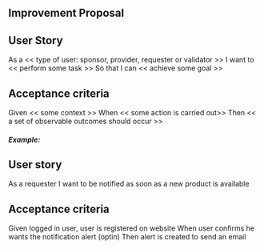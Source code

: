 ## Improvement Proposal

## User Story
As a << type of user: sponsor, provider, requester or validator >>
I want to << perform some task >>
So that I can << achieve some goal >>


## Acceptance criteria

Given << some context >>
When << some action is carried out>>
Then << a set of observable outcomes should occur >>

##### Example:

## User story
As a requester
I want to be notified as soon as a new product is available

## Acceptance criteria
Given logged in user, user is registered on website
When user confirms he wants the notification alert (optin)
Then alert is created to send an email
